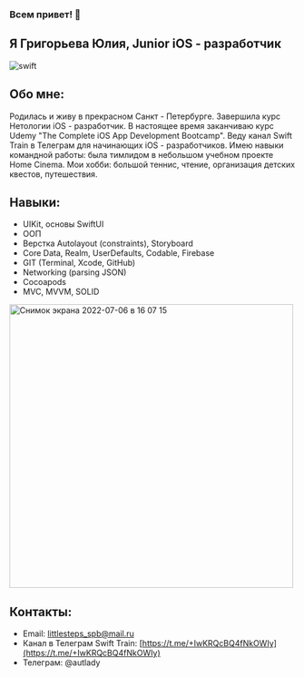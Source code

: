 ### Всем привет! 👋
## Я Григорьева Юлия, Junior iOS - разработчик

![swift](https://user-images.githubusercontent.com/98653699/177410299-8d0ab849-f500-45b5-bc2b-286b0c4b6c16.jpg)

## Обо мне:

Родилась и живу в прекрасном Санкт - Петербурге. Завершила курс Нетологии iOS - разработчик. В настоящее время заканчиваю курс Udemy "The Complete iOS App Development Bootcamp". Веду канал Swift Train в Телеграм для начинающих iOS - разработчиков. Имею навыки командной работы: была тимлидом в небольшом учебном проекте Home Cinema. Мои хобби: большой теннис, чтение, организация детских квестов, путешествия.

## Навыки:
* UIKit, основы SwiftUI
* ООП
* Верстка Autolayout (constraints), Storyboard
* Сore Data, Realm, UserDefaults, Codable, Firebase
* GIT (Terminal, Xcode, GitHub)
* Networking (parsing JSON)
* Cocoapods
* MVC, MVVM, SOLID

<img width="500" alt="Снимок экрана 2022-07-06 в 16 07 15" src="https://user-images.githubusercontent.com/98653699/177557512-5bee9bbe-e1b6-42ba-93d7-dd1787c70fa3.png">



## Контакты:

* Email: littlesteps_spb@mail.ru
* Канал в Телеграм Swift Train: [https://t.me/+IwKRQcBQ4fNkOWIy](https://t.me/+IwKRQcBQ4fNkOWIy)
* Телеграм: @autlady
